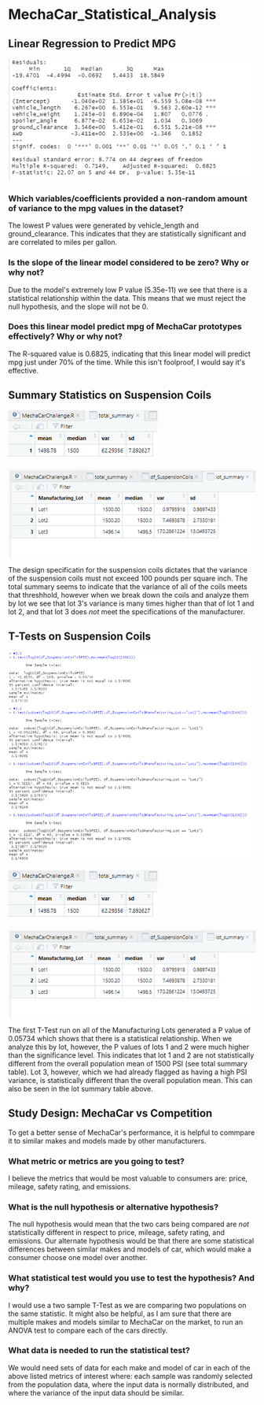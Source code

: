 # MechaCar_Statistical_Analysis

## Linear Regression to Predict MPG

![](Deliverable1_Residuals.png)

### Which variables/coefficients provided a non-random amount of variance to the mpg values in the dataset?
The lowest P values were generated by vehicle_length and ground_clearance. This indicates that they are statistically significant and are correlated to miles per gallon.

### Is the slope of the linear model considered to be zero? Why or why not?
Due to the model's extremely low P value (5.35e-11) we see that there is a statistical relationship within the data. This means that we must reject the null hypothesis, and the slope will not be 0.

### Does this linear model predict mpg of MechaCar prototypes effectively? Why or why not?
The R-squared value is 0.6825, indicating that this linear model will predict mpg just under 70% of the time. While this isn't foolproof, I would say it's effective. 

## Summary Statistics on Suspension Coils

![](coils_total_summary.png)

![](coils_lot_summary.png)

The design specificatin for the suspension coils dictates that the variance of the suspension coils must not exceed 100 pounds per square inch. The total summary seems to indicate that the variance of all of the coils meets that threshhold, however when we break down the coils and analyze them by lot we see that lot 3's variance is many times higher than that of lot 1 and lot 2, and that lot 3 does *not* meet the specifications of the manufacturer.

## T-Tests on Suspension Coils

![](coils_PSI_ttest_fixed.png)

![](coils_total_summary.png)

![](coils_lot_summary.png)

The first T-Test run on all of the Manufacturing Lots generated a P value of 0.05734 which shows that there is a statistical relationship. When we analyze this by lot, however, the P values of lots 1 and 2 were much higher than the significance level. This indicates that lot 1 and 2 are not statistically different from the overall population mean of 1500 PSI (see total summary table). Lot 3, however, which we had already flagged as having a high PSI variance, is statistically different than the overall population mean. This can also be seen in the lot summary table above.

## Study Design: MechaCar vs Competition

To get a better sense of MechaCar's performance, it is helpful to commpare it to similar makes and models made by other manufacturers.

### What metric or metrics are you going to test?

I believe the metrics that would be most valuable to consumers are: price, mileage, safety rating, and emissions. 

### What is the null hypothesis or alternative hypothesis?

The null hypothesis would mean that the two cars being compared are *not* statistically different in respect to price, mileage, safety rating, and emissions. Our alternate hypothesis would be that there are some statistical differences between similar makes and models of car, which would make a consumer choose one model over another. 

### What statistical test would you use to test the hypothesis? And why?

I would use a two sample T-Test as we are comparing two populations on the same statistic. It might also be helpful, as I am sure that there are multiple makes and models similar to MechaCar on the market, to run an ANOVA test to compare each of the cars directly.

### What data is needed to run the statistical test?

We would need sets of data for each make and model of car in each of the above listed metrics of interest where: each sample was randomly selected from the population data, where the input data is normally distributed, and where the variance of the input data should be similar. 
